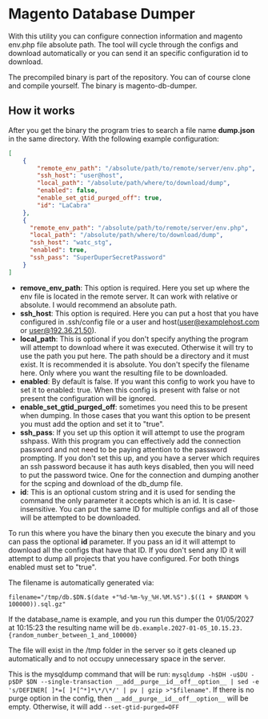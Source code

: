# Magento Database Dumper

With this utility you can configure connection information and magento env.php file absolute path. The tool will cycle through the configs and download automatically or you can send it an specific configuration id to download.

The precompiled binary is part of the repository. You can of course clone and compile yourself. The binary is magento-db-dumper.

## How it works

After you get the binary the program tries to search a file name **dump.json** in the same directory. With the following example configuration:

```json
[
    {
        "remote_env_path": "/absolute/path/to/remote/server/env.php",
        "ssh_host": "user@host",
        "local_path": "/absolute/path/where/to/download/dump",
        "enabled": false,
        "enable_set_gtid_purged_off": true,
        "id": "LaCabra"
    },
    {
      "remote_env_path": "/absolute/path/to/remote/server/env.php",
      "local_path": "/absolute/path/where/to/download/dump",
      "ssh_host": "watc_stg",
      "enabled": true,
      "ssh_pass": "SuperDuperSecretPassword"
    }
]
```
- **remove_env_path**: This option is required. Here you set up where the env file is located in the remote server. It can work with relative or absolute. I would recommend an absolute path.
- **ssh_host**: This option is required. Here you can put a host that you have configured in .ssh/config file or a user and host(user@examplehost.com or user@192.36.21.50).
- **local_path**: This is optional if you don't specify anything the program will attempt to download where it was executed. Otherwise it will try to use the path you put here. The path should be a directory and it must exist. It is recommended it is absolute. You don't specify the filename here. Only where you want the resulting file to be downloaded.
- **enabled**: By default is false. If you want this config to work you have to set it to enabled: true. When this config is present with false or not present the configuration will be ignored.
- **enable_set_gtid_purged_off**: sometimes you need this to be present when dumping. In those cases that you want this option to be present you must add the option and set it to "true".
- **ssh_pass**: If you set up this option it will attempt to use the program sshpass. With this program you can effectively add the connection password and not need to be paying attention to the password prompting. If you don't set this up, and you have a server which requires an ssh password because it has auth keys disabled, then  you will need to put the password twice. One for the connection and dumping another for the scping and download of the db_dump file.
- **id**: This is an optional custom string and it is used for sending the command the only parameter it accepts which is an id. It is case-insensitive. You can put the same ID for multiple configs and all of those will be attempted to be downloaded. 

To run this where you have the binary then you execute the binary and you can pass the optional **id** parameter. If you pass an id it will attempt to download all the configs that have that ID. If you don't send any ID it will attempt to dump all projects that you have configured. For both things enabled must set to "true".

The filename is automatically generated via:

`filename="/tmp/db.$DN.$(date +"%d-%m-%y_%H.%M.%S").$((1 + $RANDOM % 100000)).sql.gz"`

If the database_name is example, and you run this dumper the 01/05/2027 at 10:15:23 the resulting name will be
`db.example.2027-01-05_10.15.23.{random_number_between_1_and_100000}`

The file will exist in the /tmp folder in the server so it gets cleaned up automatically and to not occupy unnecessary space in the server.

This is the mysqldump command that will be run: `mysqldump -h$DH -u$DU -p$DP $DN --single-transaction __add__purge__id__off__option__ | sed -e 's/DEFINER[ ]*=[ ]*[^*]*\*/\*/' | pv | gzip >"$filename"`. If there is no purge option in the config, then `__add__purge__id__off__option__` will be empty. Otherwise, it will add `--set-gtid-purged=OFF`